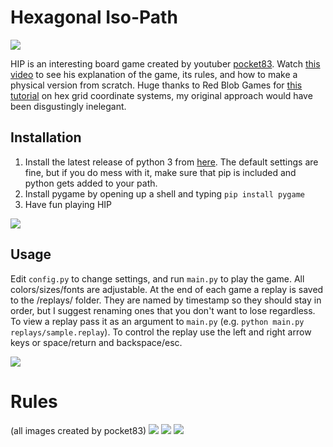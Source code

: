 # Hexagonal Iso-Path
![](assets/blue.png)

HIP is an interesting board game created by youtuber [pocket83](https://www.youtube.com/user/pocket83). Watch [this video](https://www.youtube.com/watch?v=Wz6q03b8R6U) to see his explanation of the game, its rules, and how to make a physical version from scratch. Huge thanks to Red Blob Games for [this tutorial](http://www.redblobgames.com/grids/hexagons) on hex grid coordinate systems, my original approach would have been disgustingly inelegant.

## Installation

1. Install the latest release of python 3 from [here](https://www.python.org/downloads/). The default settings are fine, but if you do mess with it, make sure that pip is included and python gets added to your path.
2. Install pygame by opening up a shell and typing `pip install pygame`
3. Have fun playing HIP

![](assets/red.png)

## Usage

Edit `config.py` to change settings, and run `main.py` to play the game. All colors/sizes/fonts are adjustable. At the end of each game a replay is saved to the /replays/ folder. They are named by timestamp so they should stay in order, but I suggest renaming ones that you don't want to lose regardless. To view a replay pass it as an argument to `main.py` (e.g. `python main.py replays/sample.replay`). To control the replay use the left and right arrow keys or space/return and backspace/esc.

![](assets/green.png)

# Rules

(all images created by pocket83) ![](assets/ruleSheet1.png) ![](assets/ruleSheet2.png) ![](assets/ruleSheet3.png)
